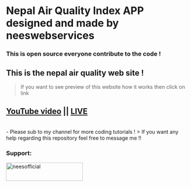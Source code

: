 ﻿# Nepal Air Quality Index APP designed and made by neeswebservices
### This is open source everyone contribute to the code ! 

## This is the nepal air quality web site !

> If you want to see preview of this website how it works then click on link

## [YouTube video](https://www.youtube.com/watch?v=60jy8wfUivc) || [LIVE](http://neesnepalapi.eu5.net/)
<br>
- Please sub to my channel for more coding tutorials !
> If you want any help regarding this repository feel free to message me !!

<br>

<h3 align="left">Support:</h3>
<p><a href="https://www.buymeacoffee.com/neesofficial"> <img align="left" src="https://cdn.buymeacoffee.com/buttons/v2/default-yellow.png" height="50" width="210" alt="neesofficial" /></a></p><br><br>
